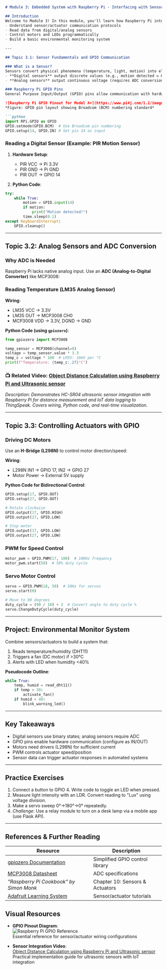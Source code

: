 ```markdown
# Module 3: Embedded System with Raspberry Pi - Interfacing with Sensors and Actuators

## Introduction  
Welcome to Module 3! In this module, you'll learn how Raspberry Pi interacts with the physical world through **sensors** (that detect environmental changes) and **actuators** (that create physical responses). By the end, you'll be able to:  
- Understand sensor/actuator communication protocols  
- Read data from digital/analog sensors  
- Control motors and LEDs programmatically  
- Build a basic environmental monitoring system  

---

## Topic 3.1: Sensor Fundamentals and GPIO Communication  

### What is a Sensor?  
Sensors convert physical phenomena (temperature, light, motion) into electrical signals. In embedded systems:  
- **Digital sensors** output discrete values (e.g., motion detected = HIGH)  
- **Analog sensors** output continuous voltage (requires ADC conversion)  

### Raspberry Pi GPIO Pins  
General Purpose Input/Output (GPIO) pins allow communication with hardware. Understanding pin numbering is critical for proper connections:  

![Raspberry Pi GPIO Pinout for Model A+](https://www.pi4j.com/1.2/images/j8header-photo-a-plus.png)  
*Figure: GPIO pin layout showing Broadcom (BCM) numbering standard*  

```python
import RPi.GPIO as GPIO
GPIO.setmode(GPIO.BCM)  # Use Broadcom pin numbering
GPIO.setup(14, GPIO.IN) # Set pin 14 as input
```

### Reading a Digital Sensor (Example: PIR Motion Sensor)  
1. **Hardware Setup**:  
   - PIR VCC → Pi 3.3V  
   - PIR GND → Pi GND  
   - PIR OUT → GPIO 14  

2. **Python Code**:  
```python
try:
    while True:
        motion = GPIO.input(14)
        if motion:
            print("Motion detected!")
        time.sleep(0.1)
except KeyboardInterrupt:
    GPIO.cleanup()
```

---

## Topic 3.2: Analog Sensors and ADC Conversion  

### Why ADC is Needed  
Raspberry Pi lacks native analog input. Use an **ADC (Analog-to-Digital Converter)** like MCP3008:  

### Reading Temperature (LM35 Analog Sensor)  
**Wiring**:  
- LM35 VCC → 3.3V  
- LM35 OUT → MCP3008 CH0  
- MCP3008 VDD → 3.3V, DGND → GND  

**Python Code (using `gpiozero`)**:  
```python
from gpiozero import MCP3008

temp_sensor = MCP3008(channel=0)
voltage = temp_sensor.value * 3.3
temp_c = voltage * 100  # LM35: 10mV per °C
print(f"Temperature: {temp_c:.2f}°C")
```

### 📺 Related Video: [Object Distance Calculation using Raspberry Pi and Ultrasonic sensor](https://www.youtube.com/watch?v=zFtCEIRpXwo)  
*Description: Demonstrates HC-SR04 ultrasonic sensor integration with Raspberry Pi for distance measurement and IoT data logging to ThingSpeak. Covers wiring, Python code, and real-time visualization.*

---

## Topic 3.3: Controlling Actuators with GPIO  

### Driving DC Motors  
Use an **H-Bridge (L298N)** to control motor direction/speed:  

**Wiring**:  
- L298N IN1 → GPIO 17, IN2 → GPIO 27  
- Motor Power → External 5V supply  

**Python Code for Bidirectional Control**:  
```python
GPIO.setup(17, GPIO.OUT)
GPIO.setup(27, GPIO.OUT)

# Rotate clockwise
GPIO.output(17, GPIO.HIGH)
GPIO.output(27, GPIO.LOW)

# Stop motor
GPIO.output(17, GPIO.LOW)
GPIO.output(27, GPIO.LOW)
```

### PWM for Speed Control  
```python
motor_pwm = GPIO.PWM(17, 100)  # 100Hz frequency
motor_pwm.start(50)  # 50% duty cycle
```

### Servo Motor Control  
```python
servo = GPIO.PWM(18, 50)  # 50Hz for servos
servo.start(0)

# Move to 90 degrees
duty_cycle = (90 / 18) + 2  # Convert angle to duty cycle %
servo.ChangeDutyCycle(duty_cycle)
```

---

## Project: Environmental Monitor System  
Combine sensors/actuators to build a system that:  
1. Reads temperature/humidity (DHT11)  
2. Triggers a fan (DC motor) if >30°C  
3. Alerts with LED when humidity <40%  

**Pseudocode Outline**:  
```python
while True:
    temp, humid = read_dht11()
    if temp > 30:
        activate_fan()
    if humid < 40:
        blink_warning_led()
```

---

## Key Takeaways  
- Digital sensors use binary states; analog sensors require ADC  
- GPIO pins enable hardware communication (configure as IN/OUT)  
- Motors need drivers (L298N) for sufficient current  
- PWM controls actuator speed/position  
- Sensor data can trigger actuator responses in automated systems  

---

## Practice Exercises  
1. Connect a button to GPIO 4. Write code to toggle an LED when pressed.  
2. Measure light intensity with an LDR. Convert reading to "Lux" using voltage division.  
3. Make a servo sweep 0°→180°→0° repeatedly.  
4. *Challenge*: Use a relay module to turn on a desk lamp via a mobile app (use Flask API).  

---

## References & Further Reading  
| Resource | Description |  
|----------|-------------|  
| [gpiozero Documentation](https://gpiozero.readthedocs.io) | Simplified GPIO control library |  
| [MCP3008 Datasheet](https://www.microchip.com/en-us/product/MCP3008) | ADC specifications |  
| *"Raspberry Pi Cookbook" by Simon Monk* | Chapter 10: Sensors & Actuators |  
| [Adafruit Learning System](https://learn.adafruit.com) | Sensor/actuator tutorials |  

## Visual Resources  
- **GPIO Pinout Diagram**:  
  ![Raspberry Pi GPIO Reference](https://www.pi4j.com/1.2/images/j8header-photo-a-plus.png)  
  Essential reference for sensor/actuator wiring configurations  

- **Sensor Integration Video**:  
  [Object Distance Calculation using Raspberry Pi and Ultrasonic sensor](https://www.youtube.com/watch?v=zFtCEIRpXwo)  
  Practical implementation guide for ultrasonic sensors with IoT integration  
```